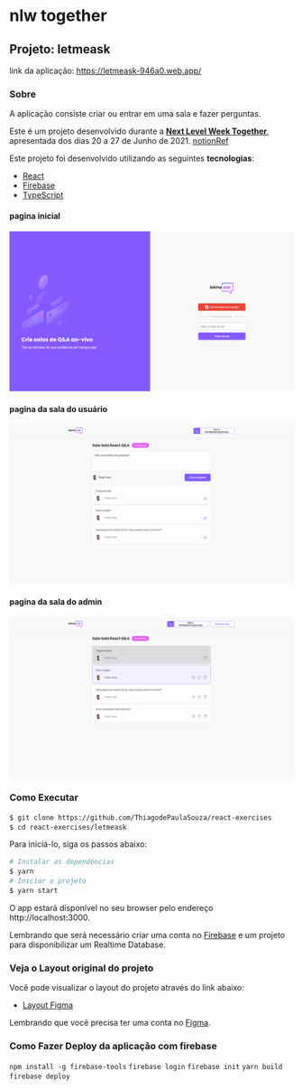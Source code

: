 # nlw together
## Projeto: letmeask
link da aplicação: https://letmeask-946a0.web.app/


### Sobre
A aplicação consiste criar ou entrar em uma sala e fazer perguntas.

Este é um projeto desenvolvido durante a **[Next Level Week Together](https://nextlevelweek.com/)**, apresentada dos dias 20 a 27 de Junho de 2021.
[notionRef](https://www.notion.so/Mission-ReactJS-f01ae1ba0f8148ad8f1defbf990be484)

Este projeto foi desenvolvido utilizando as seguintes <strong>tecnologias</strong>: 

- [React](https://reactjs.org)
- [Firebase](https://firebase.google.com/)
- [TypeScript](https://www.typescriptlang.org/)

#### pagina inicial
![pagina inicial](./project-images/pagina-inicial.PNG)
#### pagina da sala do usuário
![](./project-images/pagina-sala-usuario.PNG)
#### pagina da sala do admin
![](./project-images/pagina-sala-admin.PNG)

### Como Executar

```bash
$ git clone https://github.com/ThiagodePaulaSouza/react-exercises
$ cd react-exercises/letmeask
```
Para iniciá-lo, siga os passos abaixo:
```bash
# Instalar as dependências
$ yarn
# Iniciar o projeto
$ yarn start
```
O app estará disponível no seu browser pelo endereço http://localhost:3000.

Lembrando que será necessário criar uma conta no [Firebase](https://firebase.google.com/) e um projeto para disponibilizar um Realtime Database.

### Veja o Layout original do projeto

Você pode visualizar o layout do projeto através do link abaixo:

- [Layout Figma](https://www.figma.com/community/file/1009824839797878169/Letmeask) 

Lembrando que você precisa ter uma conta no [Figma](http://figma.com/).

### Como Fazer Deploy da aplicação com firebase
`npm install -g firebase-tools`
`firebase login`
`firebase init`
`yarn build`
`firebase deploy`